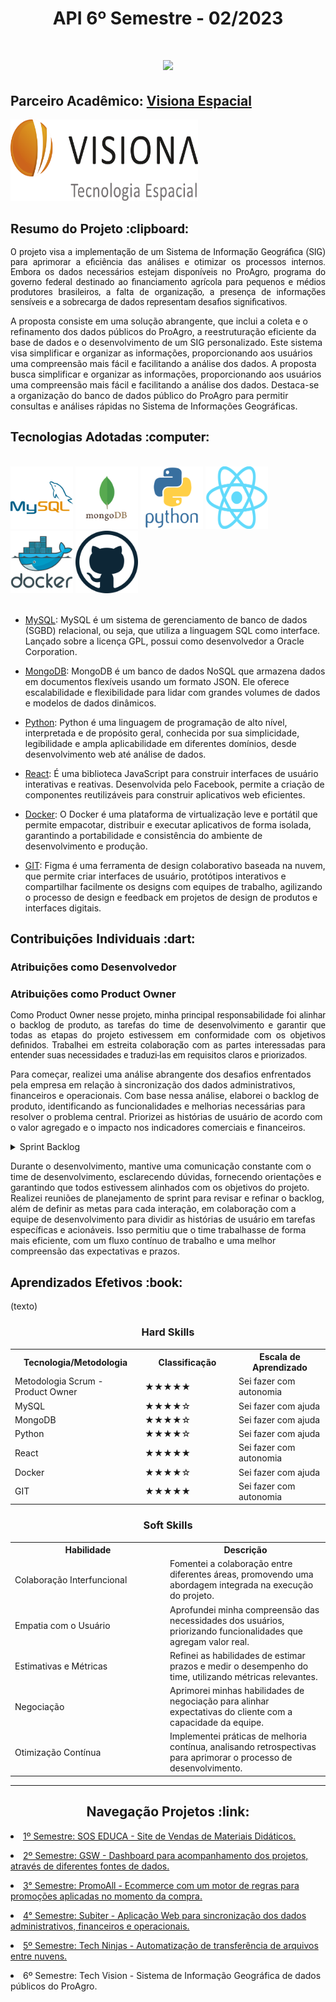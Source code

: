 <html>
<body>
 <h1 align="center"> API 6º Semestre - 02/2023</h1>
 <h1 align="center"> 
<a href="https://github.com/TechVisionn/tech-parent"><img src="https://img.shields.io/badge/GitHub-Repositório Projeto-181717?style=for-the-badge&logo=github"></a>
</h1>
 
 <h2> Parceiro Acadêmico: <a href="https://visionaespacial.com/">Visiona Espacial</a></h2>
 
<img src="https://github.com/TechVisionn/tech-parent/blob/main/docs/Images/Logo_Visiona.png" height="130" width="300"/>

  <h2 style="font-family:roboto;"> Resumo do Projeto :clipboard:</h2>
  
  <p align="justify" style="font-family:roboto;"> O projeto visa a implementação de um Sistema de Informação Geográfica (SIG) para aprimorar a eficiência das análises e otimizar os processos internos. Embora os dados necessários estejam disponíveis no ProAgro, programa do governo federal destinado ao financiamento agrícola para pequenos e médios produtores brasileiros, a falta de organização, a presença de informações sensíveis e a sobrecarga de dados representam desafios significativos.

A proposta consiste em uma solução abrangente, que inclui a coleta e o refinamento dos dados públicos do ProAgro, a reestruturação eficiente da base de dados e o desenvolvimento de um SIG personalizado. Este sistema visa simplificar e organizar as informações, proporcionando aos usuários uma compreensão mais fácil e facilitando a análise dos dados. A proposta busca simplificar e organizar as informações, proporcionando aos usuários uma compreensão mais fácil e facilitando a análise dos dados. Destaca-se a organização do banco de dados público do ProAgro para permitir consultas e análises rápidas no Sistema de Informações Geográficas.
  
<h2 style="font-family:roboto;"> Tecnologias Adotadas :computer:</h2>
 
 <div style="display: inline_block"><br> 
 <img src="https://raw.githubusercontent.com/devicons/devicon/1119b9f84c0290e0f0b38982099a2bd027a48bf1/icons/mysql/mysql-original-wordmark.svg" width="100"    height="100" />	 
 <img src="https://github.com/TechVisionn/tech-parent/blob/main/docs/Images/Mongodb-PNG-Image-HD.png" width="100"    height="100" />
 <img src="https://raw.githubusercontent.com/devicons/devicon/1119b9f84c0290e0f0b38982099a2bd027a48bf1/icons/python/python-original-wordmark.svg" width="100"    height="100" />
 <img src="https://github.com/TechVisionn/tech-parent/blob/main/docs/Images/React-icon.svg.png" width="100" height="100" />
 <img src="https://raw.githubusercontent.com/devicons/devicon/1119b9f84c0290e0f0b38982099a2bd027a48bf1/icons/docker/docker-original-wordmark.svg" width="100" height="100" />
 <img src="https://github.com/TechVisionn/tech-parent/blob/main/docs/Images/github%20logo.png" width="100" height="100" />
</div>
 
<br>
 
  <ul>
  <li><a href="https://www.mysql.com/">MySQL</a>: MySQL é um sistema de gerenciamento de banco de dados (SGBD) relacional, ou seja, que utiliza a linguagem SQL como interface. Lançado sobre a licença GPL, possui como desenvolvedor a Oracle Corporation.</p></li>
  </li>	  
  <li><a href="https://www.mongodb.com/pt-br">MongoDB</a>: MongoDB é um banco de dados NoSQL que armazena dados em documentos flexíveis usando um formato JSON. Ele oferece escalabilidade e flexibilidade para lidar com grandes volumes de dados e modelos de dados dinâmicos.</p></li>
  </li>
  <li><a href="https://www.python.org/">Python</a>: Python é uma linguagem de programação de alto nível, interpretada e de propósito geral, conhecida por sua simplicidade, legibilidade e ampla aplicabilidade em diferentes domínios, desde desenvolvimento web até análise de dados.</p></li>
  </li>
  <li><a href="https://react.dev/">React</a>: É uma biblioteca JavaScript para construir interfaces de usuário interativas e reativas. Desenvolvida pelo Facebook, permite a criação de componentes reutilizáveis para construir aplicativos web eficientes.</p></li>
  </li>
   <li><a href="https://www.docker.com/">Docker</a>: O Docker é uma plataforma de virtualização leve e portátil que permite empacotar, distribuir e executar aplicativos de forma isolada, garantindo a portabilidade e consistência do ambiente de desenvolvimento e produção.</p></li>
  </li>
  <li><a href="https://github.com/">GIT</a>: Figma é uma ferramenta de design colaborativo baseada na nuvem, que permite criar interfaces de usuário, protótipos interativos e compartilhar facilmente os designs com equipes de trabalho, agilizando o processo de design e feedback em projetos de design de produtos e interfaces digitais.</p></li>
  </li>

  </ul>

  <h2 style="font-family:roboto;"> Contribuições Individuais :dart:</h2>
  
  <h3> Atribuições como Desenvolvedor</h3>

  
  <h3> Atribuições como Product Owner</h3>
  <p align="justify" style="font-family:roboto;"> Como Product Owner nesse projeto, minha principal responsabilidade foi alinhar o backlog de produto, as tarefas do time de desenvolvimento e garantir que todas as etapas do projeto estivessem em conformidade com os objetivos definidos. Trabalhei em estreita colaboração com as partes interessadas para entender suas necessidades e traduzi-las em requisitos claros e priorizados.
 
Para começar, realizei uma análise abrangente dos desafios enfrentados pela empresa em relação à sincronização dos dados administrativos, financeiros e operacionais. Com base nessa análise, elaborei o backlog de produto, identificando as funcionalidades e melhorias necessárias para resolver o problema central. Priorizei as histórias de usuário de acordo com o valor agregado e o impacto nos indicadores comerciais e financeiros.

 <details>
      <summary>Sprint Backlog</summary>
<h1 align="center"> <img src = "https://github.com/Doc-Docker/APISubiter/blob/main/docs/Imagens/Backlog_Sprints3.PNG" /></h1>
 
 </details> 
 
Durante o desenvolvimento, mantive uma comunicação constante com o time de desenvolvimento, esclarecendo dúvidas, fornecendo orientações e garantindo que todos estivessem alinhados com os objetivos do projeto. Realizei reuniões de planejamento de sprint para revisar e refinar o backlog, além de definir as metas para cada interação, em colaboração com a equipe de desenvolvimento para dividir as histórias de usuário em tarefas específicas e acionáveis. Isso permitiu que o time trabalhasse de forma mais eficiente, com um fluxo contínuo de trabalho e uma melhor compreensão das expectativas e prazos.</p>
 
<h2 style="font-family:roboto;"> Aprendizados Efetivos :book:</h2>  

(texto)

  <h3 align="center"> Hard Skills </h3>
  <table align="center">
    <tr>
      <th width="300px">Tecnologia/Metodologia</th>
      <th width="300px">Classificação</th>
      <th width="300px">Escala de Aprendizado</th>
    </tr>
    <tr>
      <td>Metodologia Scrum - Product Owner</td>
      <td>★★★★★</td>
      <td>Sei fazer com autonomia</td>
    </tr>
    <tr>
      <td>MySQL</td>
      <td>★★★★☆</td>
      <td>Sei fazer com ajuda</td>
    </tr>	
    <tr>
      <td>MongoDB</td>
      <td>★★★★☆</td>
      <td>Sei fazer com ajuda</td>
    </tr>
    <tr>
      <td>Python</td>
      <td>★★★★☆</td>
      <td>Sei fazer com ajuda</td>
    </tr>
   <tr>
      <td>React</td>
      <td>★★★★★</td>
      <td>Sei fazer com autonomia</td>
    </tr>
   <tr>
      <td>Docker</td>
      <td>★★★★☆</td>
      <td>Sei fazer com ajuda</td>
    </tr>
    <tr>
      <td>GIT</td>
      <td>★★★★★</td>
      <td>Sei fazer com autonomia</td>
    </tr>
  </table>
  
  <h3 align="center">Soft Skills</h3>
  <table align="center">
    <tr>
      <th width="300px">Habilidade</th>
      <th width="300px">Descrição</th>
    </tr>
<tr>
  <td>Colaboração Interfuncional</td>
  <td>Fomentei a colaboração entre diferentes áreas, promovendo uma abordagem integrada na execução do projeto.</td>
</tr>
<tr>
  <td>Empatia com o Usuário</td>
  <td>Aprofundei minha compreensão das necessidades dos usuários, priorizando funcionalidades que agregam valor real.</td>
</tr>
<tr>
  <td>Estimativas e Métricas</td>
  <td>Refinei as habilidades de estimar prazos e medir o desempenho do time, utilizando métricas relevantes.</td>
</tr>
<tr>
  <td>Negociação</td>
  <td>Aprimorei minhas habilidades de negociação para alinhar expectativas do cliente com a capacidade da equipe.</td>
</tr>
<tr>
  <td>Otimização Contínua</td>
  <td>Implementei práticas de melhoria contínua, analisando retrospectivas para aprimorar o processo de desenvolvimento.</td>
</tr>
  </table>
  
---

 <h2 align="center"> Navegação Projetos :link:</h2>

   <p align="justify" style="font-family:roboto;"><li><a href="https://github.com/BryanRibeiro/Portfolio-Projetos/blob/main/API_1.md">1º Semestre: SOS EDUCA - Site de Vendas de Materiais Didáticos.</a></li></p>
   <p align="justify" style="font-family:roboto;"><li><a href="https://github.com/BryanRibeiro/Portfolio-Projetos/blob/main/API_2.md">2º Semestre: GSW - Dashboard para acompanhamento dos projetos, através de diferentes fontes de dados.</a></li></p>
   <p align="justify" style="font-family:roboto;"><li><a href="https://github.com/BryanRibeiro/Portfolio-Projetos/blob/main/API_3.md">3° Semestre: PromoAll - Ecommerce com um motor de regras para promoções aplicadas no momento da compra.</a></li></p>
   <p align="justify" style="font-family:roboto;"><li><a href="https://github.com/BryanRibeiro/Portfolio-Projetos/blob/main/API_4.md">4° Semestre: Subiter - Aplicação Web para sincronização dos dados administrativos, financeiros e operacionais.</a></li></p>
   <p align="justify" style="font-family:roboto;"><li><a href="https://github.com/BryanRibeiro/Portfolio-Projetos/blob/main/API_5.md">5º Semestre: Tech Ninjas - Automatização de transferência de arquivos entre nuvens.</a></li></p>
   <p align="justify" style="font-family:roboto;"><li>6º Semestre: Tech Vision - Sistema de Informação Geográfica de dados públicos do ProAgro.</a></li></p>
  
</body>
</html>
